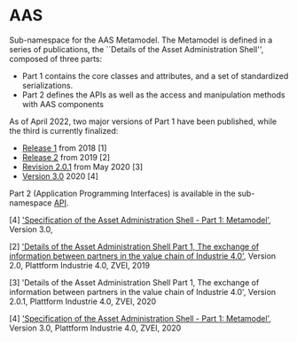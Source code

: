 # AAS

Sub-namespace for the AAS Metamodel. The Metamodel is defined in a series of
publications, the ``Details of the Asset Administration Shell'', composed of
three parts:
* Part 1 contains the core classes and attributes, and a set of standardized
serializations.
* Part 2 defines the APIs as well as the  access and manipulation methods with
AAS components

As of April 2022, two major versions of Part 1 have been published, while the
third is currently finalized:
- [Release 1](/aas/1/0/README.md) from 2018 [1]
- [Release 2](/aas/2/0/README.md) from 2019 [2]
- [Revision 2.0.1](/aas/2/0/1/README.md) from May 2020 [3]
- [Version 3.0](./3/0/README.md) 2020 [4]

Part 2 (Application Programming Interfaces) is available in the sub-namespace [API](./API/).


[4] ['Specification of the Asset Administration Shell - Part 1: Metamodel'](https://industrialdigitaltwin.org/en/content-hub/aasspecifications), Version 3.0,

[2] ['Details of the Asset Administration Shell Part 1, The exchange of information
between partners in the value chain of Industrie 4.0'](), Version 2.0,
Plattform Industrie 4.0, ZVEI, 2019

[3] 'Details of the Asset Administration Shell Part 1, The exchange of information
between partners in the value chain of Industrie 4.0', Version 2.0.1,
Plattform Industrie 4.0, ZVEI, 2020

[4] ['Specification of the Asset Administration Shell - Part 1: Metamodel'](https://industrialdigitaltwin.org/en/content-hub/aasspecificationsl), Version 3.0,
Plattform Industrie 4.0, ZVEI, 2020
